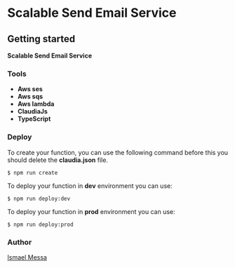 # Scalable Send Email Service


## Getting started

**Scalable Send Email Service**

### Tools
 - **Aws ses**
 - **Aws sqs**
 - **Aws lambda**
 - **ClaudiaJs**
 - **TypeScript**
 
### Deploy
  
  To create your function, you can use the following command before this you should delete the  **claudia.json**  file.
  ```
  $ npm run create
  ```

  To deploy your function in **dev** environment you can use:
  ```
  $ npm run deploy:dev
  ```

  To deploy your function in **prod** environment you can use:
  ```
  $ npm run deploy:prod
  ```

### Author

[Ismael Messa](https://github.com/messaismael)